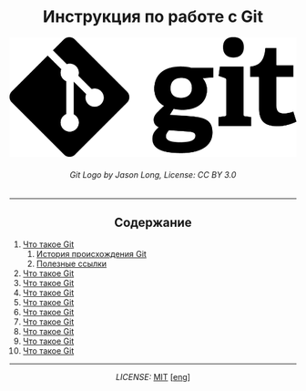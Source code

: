 # <center>**Инструкция по работе с Git**</center>

[![](./assets/Git-Logo-Black.png)](https://git-scm.com/images/logos/downloads/Git-Logo-Black.png)
###### <center>Git Logo by Jason Long, License: CC BY 3.0</center>

---

## <center>Содержание</center>
1. [Что такое Git](./whatisgit.md)
   1. [История происхождения Git](https://techrocks.ru/2019/02/19/git-origin-story/)
   2. [Полезные ссылки](./hellinks.md)
2. [Что такое Git]()
3. [Что такое Git]()
4. [Что такое Git]()
5. [Что такое Git]()
6. [Что такое Git]()
7. [Что такое Git]()
8.  [Что такое Git]()
9.  [Что такое Git]()
10. [Что такое Git]()


---

*<p align = "center">LICENSE:* [MIT](./licenseRus.md) [[eng](/license.md)]</p>
